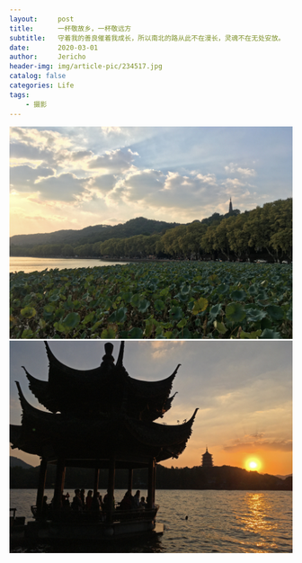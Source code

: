 ```yaml
---
layout:     post
title:      一杯敬故乡，一杯敬远方
subtitle:   守着我的善良催着我成长，所以南北的路从此不在漫长，灵魂不在无处安放。     ————毛不易《消愁》
date:       2020-03-01
author:     Jericho
header-img: img/article-pic/234517.jpg
catalog: false
categories: Life
tags:
    - 摄影
---
```

![](/img/一杯敬故乡，一杯敬远方/IMG_7345.JPG)
![](/img/一杯敬故乡，一杯敬远方/IMG_7362.JPG)